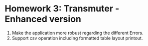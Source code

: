 # Homework 3: Transmuter - Enhanced version

1. Make the application more robust regarding the different Errors.
2. Support csv operation including formatted table layout printout.